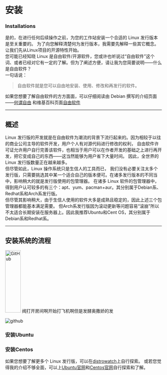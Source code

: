 # 安装
### Installations


是的，在进行任何后续操作之前，为您的工作站安装一个合适的 Linux 发行版本是至关重要的。
为了向您解释清楚何为发行版本，我需要先解释一些其它概念。让我们先从Linux项目的开源特性开始。  
您可能已经知晓 Linux 是自由软件/开源软件，您或许也听说过“自由软件”这个词、或者已经对它有一定的了解。但为了阐述方便，请让我为您简要说明——什么是自由软件？  
一句话说：
> 自由软件就是您可以自由地安装、使用、修改和再发行的软件。  
  
如果您想要了解自由软件的方方面面，可以仔细阅读由 Debian 撰写的介绍页面——[何谓自由](https://www.debian.org/intro/free.zh-cn.html)
和维基百科页面[自由软件](https://zh.wikipedia.org/wiki/%E8%87%AA%E7%94%B1%E8%BD%AF%E4%BB%B6)  

---  

## 概述  
Linux 发行版的开发就是在自由软件为潮流的背景下流行起来的。因为相较于以往的商业公司主导的软件开发，用户个人有对源代码进行修改的权利，
自由软件许可证允许用户自行完善该软件，也相当于用户可以在作者开发的基础之上进行再开发，把它变成自己的东西——这当然能够为用户省下大量时间。
因此，全世界的 Linux 发行版数量正在越来越多。  
但尽管如此，Linux 操作系统只是生信人的工具而已，
我们没有必要关注太多个发行版，只需要挑选其中某一个适合自己的版本便可。在诸多发行版本的不同当中，影响稍大的就是发行版使用的包管理器。
在诸多 Linux 软件的包管理器中，得到用户认可较多的有三个：apt、yum、pacman+aur。其分别属于Debian系、Redhat系和Arch系发行版。  
但尽管其影响稍大，由于生信人使用的软件大多是成熟且稳定的，因此上述三个包管理器都能基本满足需要。
但Arch系发行版因为滚动更新等问题容易“滚崩”所以不太适合长期安装在服务器上。因此我推荐Ubuntu和Cent OS，其分别属于Debian系和Redhat系。  


---  

## 安装系统的流程  
<img src="https://github.com/ChongHui-007/Linux-recipe-for-BMC-learners/blob/master/material/Installations.jpg" alt="GitHub" title="Installations" width="50" height="200" />    
阀打开房间啊开始打飞机啊但是发酵奥撒娇的发  

![github](https://github.com/ChongHui-007/Linux-recipe-for-BMC-learners/blob/master/material/Installations.jpg)  

### 安装Ubuntu



### 安装Centos










如果您想要了解更多个 Linux 发行版，可以在[distrowatch](https://distrowatch.com/)上自行探索。
或若您觉得我的介绍不够全面，可以上[Ubuntu官网](https://ubuntu.com/)和[Centos官网](https://www.centos.org/)自行探索和了解。
